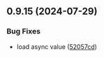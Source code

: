 ## 0.9.15 (2024-07-29)


### Bug Fixes

* load async value ([52057cd](https://github.com/tiavina-mika/mui-tiptap-editor/commit/52057cde81f04169e7b1fbad319b2d68dd0ca493))


